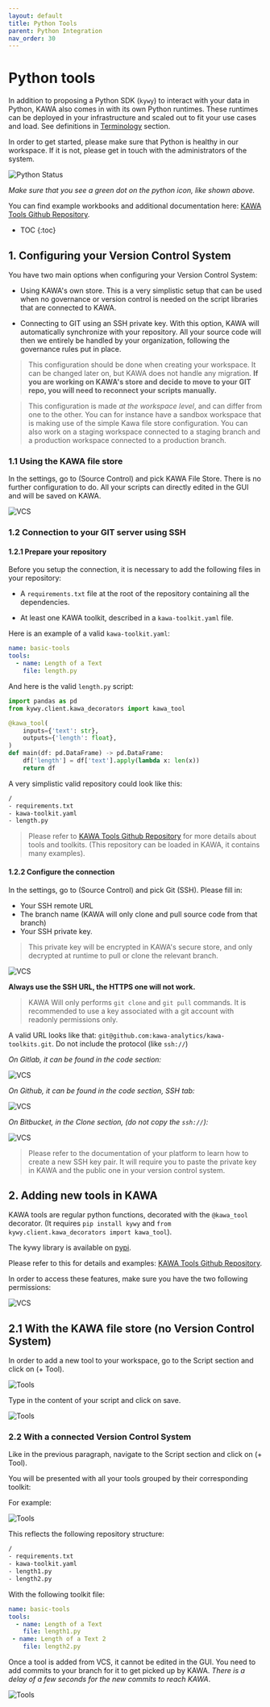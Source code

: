 ```yaml
---
layout: default
title: Python Tools
parent: Python Integration
nav_order: 30
---
```


# Python tools

In addition to proposing a Python SDK (`kywy`) to interact with your data in Python, KAWA also comes in with its own Python runtimes.
These runtimes can be deployed in your infrastructure and scaled out to fit your use cases and load. See definitions in [Terminology](00_02_terminology.md) section.

In order to get started, please make sure that Python is healthy in our workspace. If it is not, please get in touch with the administrators of the system.

![Python Status](./readme-assets/python_status.png)

_Make sure that you see a green dot on the python icon, like shown above._

You can find example workbooks and additional documentation here: [KAWA Tools Github Repository](https://github.com/kawa-analytics/kawa-toolkits).

* TOC
{:toc}

## 1. Configuring your Version Control System

You have two main options when configuring your Version Control System:

- Using KAWA's own store. This is a very simplistic setup that can be used when no governance or version control is needed on the script libraries that are connected to KAWA.

- Connecting to GIT using an SSH private key. With this option, KAWA will automatically synchronize with your repository. All your source code will then we entirely be handled by your organization, following the governance rules put in place.

> This configuration should be done when creating your workspace. It can be changed later on, but KAWA does not handle any migration. __If you are working on KAWA's store and decide to move to your GIT repo, you will need to reconnect your scripts manually.__

> This configuration is made _at the workspace level_, and can differ from one to the other. You can for instance have a sandbox workspace that is making use of the simple Kawa file store configuration. You can also work on a staging workspace connected to a staging branch and a production workspace connected to a production branch.

### 1.1 Using the KAWA file store

In the settings, go to (Source Control) and pick KAWA File Store.
There is no further configuration to do. All your scripts can directly edited in the GUI and will be saved on KAWA.

![VCS](./readme-assets/vcs1.png)

### 1.2 Connection to your GIT server using SSH

#### 1.2.1 Prepare your repository

Before you setup the connection, it is necessary to add the following files in your repository:

- A `requirements.txt` file at the root of the repository containing all the dependencies.

- At least one KAWA toolkit, described in a `kawa-toolkit.yaml` file.

Here is an example of a valid `kawa-toolkit.yaml`:

```yaml
name: basic-tools
tools:
  - name: Length of a Text
    file: length.py
```

And here is the valid `length.py` script:

```python
import pandas as pd
from kywy.client.kawa_decorators import kawa_tool

@kawa_tool(
    inputs={'text': str},
    outputs={'length': float},
)
def main(df: pd.DataFrame) -> pd.DataFrame:
    df['length'] = df['text'].apply(lambda x: len(x))
    return df
```

A very simplistic valid repository could look like this:

```txt
/
- requirements.txt
- kawa-toolkit.yaml
- length.py
```

> Please refer to [KAWA Tools Github Repository](https://github.com/kawa-analytics/kawa-toolkits) for more details about tools and toolkits. (This repository can be loaded in KAWA, it contains many examples).

#### 1.2.2 Configure the connection

In the settings, go to (Source Control) and pick Git (SSH).
Please fill in:

- Your SSH remote URL
- The branch name (KAWA will only clone and pull source code from that branch)
- Your SSH private key.

> This private key will be encrypted in KAWA's secure store, and only decrypted at runtime to pull or clone the relevant branch.

![VCS](./readme-assets/vcs2.png)

__Always use the SSH URL, the HTTPS one will not work.__

> KAWA Will only performs `git clone` and `git pull` commands. It is recommended to use a key associated with a git account with readonly permissions only.

A valid URL looks like that: `git@github.com:kawa-analytics/kawa-toolkits.git`. Do not include the protocol (like `ssh://`)

_On Gitlab, it can be found in the code section:_

![VCS](./readme-assets/vcs3.png)

_On Github, it can be found in the code section, SSH tab:_

![VCS](./readme-assets/vcs4.png)

_On Bitbucket, in the Clone section, (do not copy the `ssh://`):_

![VCS](./readme-assets/vcs5.png)

> Please refer to the documentation of your platform to learn how to create a new SSH key pair. It will require you to paste the private key in KAWA and the public one in your version control system.

## 2. Adding new tools in KAWA

KAWA tools are regular python functions, decorated with the `@kawa_tool` decorator. (It requires `pip install kywy` and `from kywy.client.kawa_decorators import kawa_tool`).

The kywy library is available on [pypi](https://pypi.org/project/kywy/). 

Please refer to this for details and examples: [KAWA Tools Github Repository](https://github.com/kawa-analytics/kawa-toolkits).

In order to access these features, make sure you have the two following permissions:

![VCS](./readme-assets/scripts1.png)


## 2.1 With the KAWA file store (no Version Control System)

In order to add a new tool to your workspace, go to the Script section and click on (+ Tool).

![Tools](./readme-assets/scripts2.png)

Type in the content of your script and click on save.

![Tools](./readme-assets/scripts3.png)

### 2.2 With a connected Version Control System

Like in the previous paragraph, navigate to the Script section and click on (+ Tool).

You will be presented with all your tools grouped by their corresponding toolkit:

For example:

![Tools](./readme-assets/scripts4.png)

This reflects the following repository structure:

```txt
/
- requirements.txt
- kawa-toolkit.yaml
- length1.py
- length2.py
```

With the following toolkit file:

```yaml
name: basic-tools
tools:
  - name: Length of a Text
    file: length1.py
 - name: Length of a Text 2
    file: length2.py
```

Once a tool is added from VCS, it cannot be edited in the GUI. You need to add commits to your branch for it to get picked up by KAWA. _There is a delay of a few seconds for the new commits to reach KAWA_.

![Tools](./readme-assets/scripts5.png)
